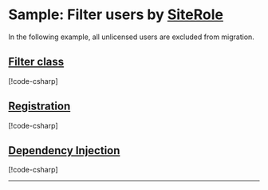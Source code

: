 # Sample: Filter users by [SiteRole](xref:Tableau.Migration.Api.Rest.Models.SiteRoles)

In the following example, all unlicensed users are excluded from migration.

## [Filter class](#tab/class)

[!code-csharp[](../../../../../examples/Csharp.ExampleApplication/Hooks/Filters/UnlicensedUsersFilter.cs#class)]

## [Registration](#tab/registration)

[!code-csharp[](../../../../../examples/Csharp.ExampleApplication/MyMigrationApplication.cs#UnlicensedUsersFilter-Registration)]

## [Dependency Injection](#tab/di)

[!code-csharp[](../../../../../examples/Csharp.ExampleApplication/Program.cs#UnlicensedUsersFilter-DI)]

---
